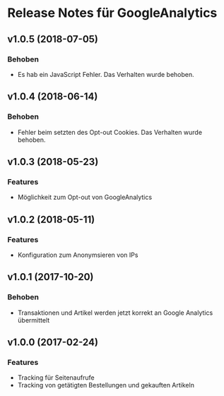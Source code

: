 # Release Notes für GoogleAnalytics

## v1.0.5 (2018-07-05)
### Behoben
- Es hab ein JavaScript Fehler. Das Verhalten wurde behoben.

## v1.0.4 (2018-06-14)
### Behoben
- Fehler beim setzten des Opt-out Cookies. Das Verhalten wurde behoben.

## v1.0.3 (2018-05-23)
### Features
- Möglichkeit zum Opt-out von GoogleAnalytics

## v1.0.2 (2018-05-11)
### Features
- Konfiguration zum Anonymsieren von IPs

## v1.0.1 (2017-10-20)
### Behoben
- Transaktionen und Artikel werden jetzt korrekt an Google Analytics übermittelt

## v1.0.0 (2017-02-24)
### Features
- Tracking für Seitenaufrufe
- Tracking von getätigten Bestellungen und gekauften Artikeln
